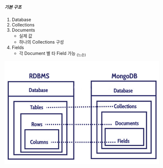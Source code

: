 ##### 기본 구조
1. Database
2. Collections
3. Documents
    - 실제 값
    - 하나의 Collections 구성
4. Fields
    - 각 Document 별 타 Field 가능 <sub>(느슨)</sub>

![mongodb_basic_structure](../images/mongodb_basic_structure.png)

